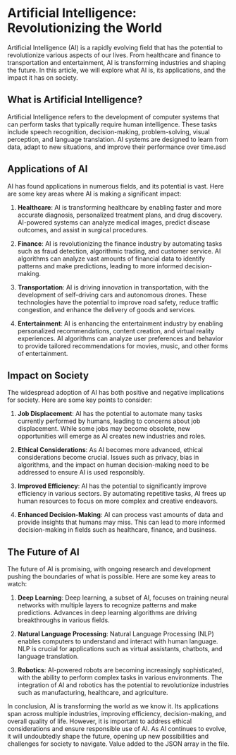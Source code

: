 # Artificial Intelligence: Revolutionizing the World

Artificial Intelligence (AI) is a rapidly evolving field that has the potential to revolutionize various aspects of our lives. From healthcare and finance to transportation and entertainment, AI is transforming industries and shaping the future. In this article, we will explore what AI is, its applications, and the impact it has on society.

## What is Artificial Intelligence?

Artificial Intelligence refers to the development of computer systems that can perform tasks that typically require human intelligence. These tasks include speech recognition, decision-making, problem-solving, visual perception, and language translation. AI systems are designed to learn from data, adapt to new situations, and improve their performance over time.asd

## Applications of AI

AI has found applications in numerous fields, and its potential is vast. Here are some key areas where AI is making a significant impact:

1. **Healthcare**: AI is transforming healthcare by enabling faster and more accurate diagnosis, personalized treatment plans, and drug discovery. AI-powered systems can analyze medical images, predict disease outcomes, and assist in surgical procedures.

2. **Finance**: AI is revolutionizing the finance industry by automating tasks such as fraud detection, algorithmic trading, and customer service. AI algorithms can analyze vast amounts of financial data to identify patterns and make predictions, leading to more informed decision-making.

3. **Transportation**: AI is driving innovation in transportation, with the development of self-driving cars and autonomous drones. These technologies have the potential to improve road safety, reduce traffic congestion, and enhance the delivery of goods and services.

4. **Entertainment**: AI is enhancing the entertainment industry by enabling personalized recommendations, content creation, and virtual reality experiences. AI algorithms can analyze user preferences and behavior to provide tailored recommendations for movies, music, and other forms of entertainment.

## Impact on Society

The widespread adoption of AI has both positive and negative implications for society. Here are some key points to consider:

1. **Job Displacement**: AI has the potential to automate many tasks currently performed by humans, leading to concerns about job displacement. While some jobs may become obsolete, new opportunities will emerge as AI creates new industries and roles.

2. **Ethical Considerations**: As AI becomes more advanced, ethical considerations become crucial. Issues such as privacy, bias in algorithms, and the impact on human decision-making need to be addressed to ensure AI is used responsibly.

3. **Improved Efficiency**: AI has the potential to significantly improve efficiency in various sectors. By automating repetitive tasks, AI frees
   up human resources to focus on more complex and creative endeavors.

4. **Enhanced Decision-Making**: AI can process vast amounts of data and provide insights that humans may miss. This can lead to more informed decision-making in fields such as healthcare, finance, and business.

## The Future of AI

The future of AI is promising, with ongoing research and development pushing the boundaries of what is possible. Here are some key areas to watch:

1. **Deep Learning**: Deep learning, a subset of AI, focuses on training neural networks with multiple layers to recognize patterns and make predictions. Advances in deep learning algorithms are driving breakthroughs in various fields.

2. **Natural Language Processing**: Natural Language Processing (NLP) enables computers to understand and interact with human language. NLP is crucial for applications such as virtual assistants, chatbots, and language translation.

3. **Robotics**: AI-powered robots are becoming increasingly sophisticated, with the ability to perform complex tasks in various environments. The integration of AI and robotics has the potential to revolutionize industries such as manufacturing, healthcare, and agriculture.

In conclusion, AI is transforming the world as we know it. Its applications span across multiple industries, improving efficiency, decision-making, and overall quality of life. However, it is important to address ethical considerations and ensure responsible use of AI. As AI continues to evolve, it will undoubtedly shape the future, opening up new possibilities and challenges for society to navigate.
Value added to the JSON array in the file.
